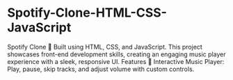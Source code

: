 # Spotify-Clone-HTML-CSS-JavaScript
Spotify Clone 🎵  Built using HTML, CSS, and JavaScript. This project showcases front-end development skills, creating an engaging music player experience with a sleek, responsive UI. Features 🚀 Interactive Music Player: Play, pause, skip tracks, and adjust volume with custom controls.
